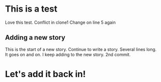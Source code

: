 # This is a test

Love this test.
Conflict in clone1
Change on line 5 again

## Adding a new story
This is the start of a new story.
Continue to write a story. 
Several lines long.
It goes on and on.
I keep adding to the new story. 2nd commit.

# Let's add it back in!